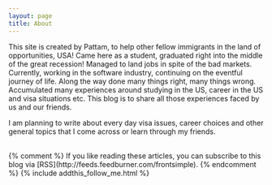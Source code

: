 ```yaml
---
layout: page
title: About
---
```

This site is created by Pattam, to help other fellow immigrants in the land of opportunities, USA!
Came here as a student, graduated right into the middle of the great recession! Managed to land jobs in spite of the bad markets. 
Currently, working in the software industry, continuing on the eventful journey of life. Along the way done many things right, many things wrong. Accumulated many experiences around studying in the US, career in the US and visa situations etc. This blog is to share all those experiences faced by us and our friends.  

I am planning to write about every day visa issues, career choices and other general topics that I come across or learn through my  friends.

<br/>
{% comment %}
If you like reading these articles, you can subscribe to this blog via [RSS](http://feeds.feedburner.com/frontsimple).
{% endcomment %}
{% include addthis_follow_me.html %}

<br/>
<div class="post-date" id="ga-pageviews"></div>

